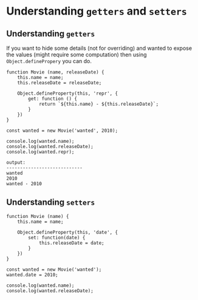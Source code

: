 # Understanding `getters` and `setters`

## Understanding `getters`

If you want to hide some details (not for overriding) and wanted to expose the values (might require some computation) then using `Object.definePropery` you can do.

    function Movie (name, releaseDate) {
        this.name = name;
        this.releaseDate = releaseDate;

        Object.defineProperty(this, 'repr', {
            get: function () {
                return `${this.name} - ${this.releaseDate}`;
            }
        })
    }

    const wanted = new Movie('wanted', 2010);

    console.log(wanted.name);
    console.log(wanted.releaseDate);
    console.log(wanted.repr);

    output:
    ----------------------------
    wanted
    2010
    wanted - 2010

## Understanding `setters`

    function Movie (name) {
        this.name = name;

        Object.defineProperty(this, 'date', {
            set: function(date) {
                this.releaseDate = date;
            }
        })
    }

    const wanted = new Movie('wanted');
    wanted.date = 2010;

    console.log(wanted.name);
    console.log(wanted.releaseDate);
